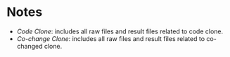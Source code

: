 # Notes
- *Code Clone*: includes all raw files and result files related to code clone.
- *Co-change Clone*: includes all raw files and result files related to co-changed clone.
